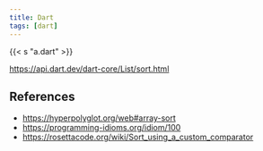 ```yaml
---
title: Dart
tags: [dart]
---
```


{{< s "a.dart" >}}

<https://api.dart.dev/dart-core/List/sort.html>

## References

- <https://hyperpolyglot.org/web#array-sort>
- <https://programming-idioms.org/idiom/100>
- <https://rosettacode.org/wiki/Sort_using_a_custom_comparator>
